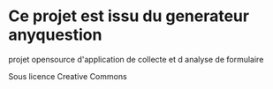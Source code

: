 # Ce projet est issu du generateur  anyquestion
projet opensource d'application de collecte et d analyse de formulaire

Sous licence Creative Commons
